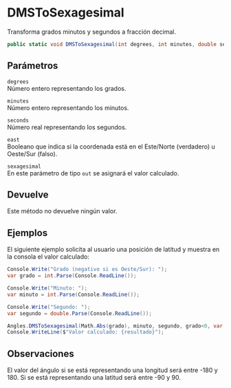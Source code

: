# DMSToSexagesimal

Transforma grados minutos y segundos a fracción decimal.

```csharp
public static void DMSToSexagesimal(int degrees, int minutes, double seconds, bool east, out double sexagesimal);
```

## Parámetros

`degrees`  
Número entero representando los grados.

`minutes`  
Número entero representando los minutos.

`seconds`  
Número real representando los segundos.

`east`  
Booleano que indica si la coordenada está en el Este/Norte \(verdadero\) u Oeste/Sur \(falso\).

`sexagesimal`  
En este parámetro de tipo `out` se asignará el valor calculado.

## Devuelve

Este método no devuelve ningún valor.

## Ejemplos

El siguiente ejemplo solicita al usuario una posición de latitud y muestra en la consola el valor calculado:

```csharp
Console.Write("Grado (negativo si es Oeste/Sur): ");
var grado = int.Parse(Console.ReadLine());

Console.Write("Minuto: ");
var minuto = int.Parse(Console.ReadLine());

Console.Write("Segundo: ");
var segundo = double.Parse(Console.ReadLine());

Angles.DMSToSexagesimal(Math.Abs(grado), minuto, segundo, grado<0, var out resultado);
Console.WriteLine($"Valor calculado: {resultado}");
```

## Observaciones

El valor del ángulo si se está representando una longitud será entre -180 y 180. Si se está representando una latitud será entre -90 y 90.





